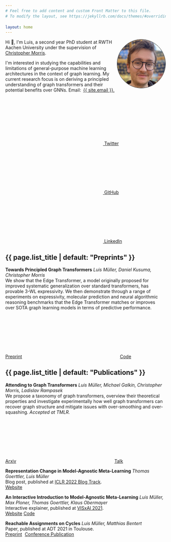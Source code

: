 ```yaml
---
# Feel free to add content and custom Front Matter to this file.
# To modify the layout, see https://jekyllrb.com/docs/themes/#overriding-theme-defaults

layout: home
---
```


<img style="border: 1px solid black; border-radius: 50%; width: 30%" align="right" src="images/me.png"/>

Hi 👋, I'm Luis, a second year PhD student at RWTH Aachen University under the supervision of [Christopher Morris](https://chrsmrrs.github.io/).

I'm interested in studying the capabilities and limitations of general-purpose machine learning architectures in the context of graph learning. My current research focus is on deriving a principled understanding of graph transformers and their potential benefits over GNNs.
Email:<a style="margin: 7px; " class="u-email" href="mailto:{{ site.email }}">{{ site.email }}.</a>

<a style="margin: 7px; " href="https://www.twitter.com/{{ site.twitter_username| cgi_escape | escape }}"><svg class="svg-icon"><use xlink:href="{{ '/assets/minima-social-icons.svg#twitter' | relative_url }}"></use></svg> <span class="username">Twitter</span></a>
<a style="margin: 7px" href="https://github.com/{{ site.github_username| cgi_escape | escape }}"><svg class="svg-icon"><use xlink:href="{{ '/assets/minima-social-icons.svg#github' | relative_url }}"></use></svg> <span class="username">GitHub</span></a>
<a style="margin: 7px" href="https://www.linkedin.com/in/{{ site.linkedin_username| cgi_escape | escape }}"><svg class="svg-icon"><use xlink:href="{{ '/assets/minima-social-icons.svg#linkedin' | relative_url }}"></use></svg> <span class="username">LinkedIn</span></a>

<link rel="stylesheet" href="https://cdn.jsdelivr.net/gh/jpswalsh/academicons@1/css/academicons.min.css">

<h2 class="post-list-heading">{{ page.list_title | default: "Preprints" }}</h2>

**Towards Principled Graph Transformers**
*Luis Müller, Daniel Kusuma, Christopher Morris*    
We show that the Edge Transformer, a model originally proposed for improved systematic generalization over standard transformers, has provable 3-WL expressivity. We then demonstrate through a range of experiments on expressivity, molecular prediction and neural algorithmic reasoning benchmarks that the Edge Transformer matches or improves over SOTA graph learning models in terms of predictive performance.    
<i class="ai ai-arxiv ai-1x"></i> [Preprint](https://arxiv.org/abs/2401.10119)
<svg class="svg-icon"><use xlink:href="{{ '/assets/minima-social-icons.svg#github' | relative_url }}"></use></svg> [Code](https://github.com/luis-mueller/towards-principled-gts)

<h2 class="post-list-heading">{{ page.list_title | default: "Publications" }}</h2>

**Attending to Graph Transformers**
*Luis Müller, Michael Galkin, Christopher Morris, Ladislav Rampasek*    
We propose a taxonomy of graph transformers, overview their theoretical properties and investigate experimentally how well graph transformers can recover graph structure and mitigate issues with over-smoothing and over-squashing. *Accepted at TMLR.*   
<i class="ai ai-arxiv ai-1x"></i> [Arxiv](https://arxiv.org/abs/2302.04181)
<a style="margin-left: 5px" href="https://youtu.be/BuNXQIzLBWc"><svg class="svg-icon"><use xlink:href="{{ '/assets/minima-social-icons.svg#youtube' | relative_url }}"></use></svg>Talk</a>

**Representation Change in Model-Agnostic Meta-Learning**
*Thomas Goerttler, Luis Müller*    
Blog post, published at [ICLR 2022 Blog Track](https://iclr-blog-track.github.io/).   
[Website](https://iclr-blog-track.github.io/2022/03/25/representation-change-in-model-agnostic-meta-learning/)

**An Interactive Introduction to Model-Agnostic Meta-Learning**
*Luis Müller, Max Ploner, Thomas Goerttler, Klaus Obermayer*    
Interactive explainer, published at [VISxAI 2021](https://visxai.io/2021.html).  
[Website](https://interactive-maml.github.io/) [Code](https://github.com/luis-mueller/maml-tf2)

**Reachable Assignments on Cycles**
*Luis Müller, Matthias Bentert*    
Paper, published at ADT 2021 in Toulouse.  
<i class="ai ai-arxiv ai-1x"></i> [Preprint](https://arxiv.org/abs/2005.02218)
<i style="margin-left: 5px" class="ai ai-springer ai-1x"></i> [Conference Publication](https://link.springer.com/chapter/10.1007/978-3-030-87756-9_18)


